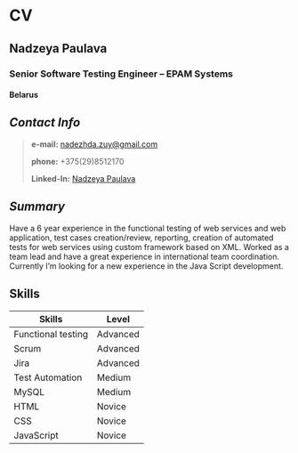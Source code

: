 # CV
## Nadzeya Paulava
### Senior Software Testing Engineer – EPAM Systems
#### Belarus

## *Contact Info*
> **e-mail:** nadezhda.zuy@gmail.com
>
> **phone:** +375(29)8512170
>
> **Linked-In:** [Nadzeya Paulava](https://www.linkedin.com/in/nadzeya-paulava-745b4b93/)

## *Summary*
Have a 6 year experience in the functional testing of web services and web application, test cases creation/review, reporting, creation of automated tests for web services
using custom framework based on XML. Worked as a team lead and have a great experience in international team coordination. Currently I’m looking for a new experience in the Java Script development.

## Skills

Skills | Level
---------|------
Functional testing | Advanced
Scrum | Advanced
Jira | Advanced
Test Automation | Medium
MySQL | Medium
HTML | Novice
CSS | Novice
JavaScript | Novice

